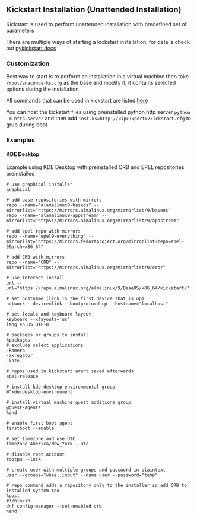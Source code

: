 ## Kickstart Installation (Unattended Installation)

Kickstart is used to perform unattended installation with predefined set of parameters

There are multiple ways of starting a kickstart installation, for details check out [pykickstart docs](https://pykickstart.readthedocs.io/en/latest/kickstart-docs.html#chapter-12-starting-a-kickstart-installation)

### Customization

Best way to start is to perform an installation in a virtual machine then take `/root/anaconda-ks.cfg` as the base and modify it, it contains selected options during the installation

All commands that can be used in kickstart are listed [here](https://pykickstart.readthedocs.io/en/latest/kickstart-docs.html#chapter-3-kickstart-commands-in-red-hat-enterprise-linux)

You can host the kickstart files using preinstalled python http server `python -m http.server` and then add `inst.ks=http://<ip>:<port>/kickstart.cfg` to grub during boot

### Examples

#### KDE Desktop

Example using KDE Desktop with preinstalled CRB and EPEL repositories preinstalled

```
# use graphical installer
graphical

# add base repositories with mirrors
repo --name="alamalinux9-baseos" --mirrorlist="https://mirrors.almalinux.org/mirrorlist/9/baseos"
repo --name="alamalinux9-appstream" --mirrorlist="https://mirrors.almalinux.org/mirrorlist/9/appstream"

# add epel repo with mirrors
repo --name="epel9-everything" --mirrorlist="https://mirrors.fedoraproject.org/mirrorlist?repo=epel-9&arch=x86_64"

# add CRB with mirrors
repo --name="CRB" --mirrorlist="https://mirrors.almalinux.org/mirrorlist/9/crb/"

# use internet install
url --url="https://repo.almalinux.org/almalinux/9/BaseOS/x86_64/kickstart/"

# set hostname (link is the first device that is up)
network --device=link --bootproto=dhcp --hostname="localhost"

# set locale and keyboard layout
keyboard --xlayouts='us'
lang en_US.UTF-8

# packages or groups to install
%packages
# exclude select applications
-kamera
-akregator
-kate

# repos used in kickstart arent saved afterwards
epel-release

# install kde desktop environmental group
@^kde-desktop-environment

# install virtual machine guest additions group
@guest-agents
%end

# enable first boot agent
firstboot --enable

# set timezone and use UTC
timezone America/New_York --utc

# disable root account
rootpw --lock

# create user with multiple groups and password in plaintext
user --groups="wheel,input" --name user --password="temp"

# repo command adds a repository only to the installer so add CRB to installed system too
%post
#!/bin/sh
dnf config-manager --set-enabled crb
%end
```
